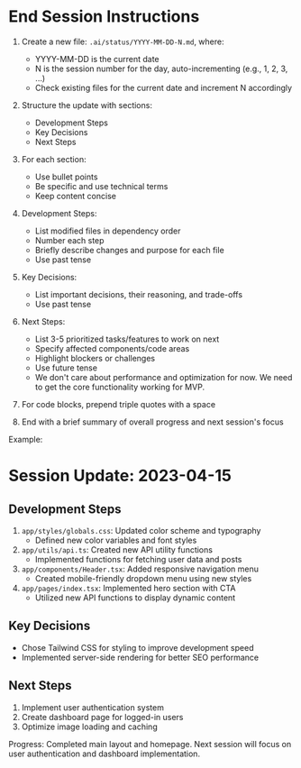 # End Session Instructions

1. Create a new file: `.ai/status/YYYY-MM-DD-N.md`, where:

   - YYYY-MM-DD is the current date
   - N is the session number for the day, auto-incrementing (e.g., 1, 2, 3, ...)
   - Check existing files for the current date and increment N accordingly

2. Structure the update with sections:

   - Development Steps
   - Key Decisions
   - Next Steps

3. For each section:

   - Use bullet points
   - Be specific and use technical terms
   - Keep content concise

4. Development Steps:

   - List modified files in dependency order
   - Number each step
   - Briefly describe changes and purpose for each file
   - Use past tense

5. Key Decisions:

   - List important decisions, their reasoning, and trade-offs
   - Use past tense

6. Next Steps:

   - List 3-5 prioritized tasks/features to work on next
   - Specify affected components/code areas
   - Highlight blockers or challenges
   - Use future tense
   - We don't care about performance and optimization for now. We need to get the core functionality working for MVP.

7. For code blocks, prepend triple quotes with a space

8. End with a brief summary of overall progress and next session's focus

Example:

# Session Update: 2023-04-15

## Development Steps

1. `app/styles/globals.css`: Updated color scheme and typography
   - Defined new color variables and font styles
2. `app/utils/api.ts`: Created new API utility functions
   - Implemented functions for fetching user data and posts
3. `app/components/Header.tsx`: Added responsive navigation menu
   - Created mobile-friendly dropdown menu using new styles
4. `app/pages/index.tsx`: Implemented hero section with CTA
   - Utilized new API functions to display dynamic content

## Key Decisions

- Chose Tailwind CSS for styling to improve development speed
- Implemented server-side rendering for better SEO performance

## Next Steps

1. Implement user authentication system
2. Create dashboard page for logged-in users
3. Optimize image loading and caching

Progress: Completed main layout and homepage. Next session will focus on user authentication and dashboard implementation.
